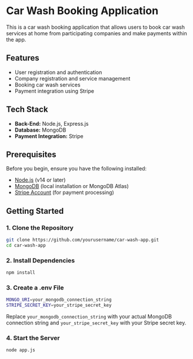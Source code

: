 # Car Wash Booking Application

This is a car wash booking application that allows users to book car wash services at home from participating companies and make payments within the app.

## Features

- User registration and authentication
- Company registration and service management
- Booking car wash services
- Payment integration using Stripe

## Tech Stack

- **Back-End:** Node.js, Express.js
- **Database:** MongoDB
- **Payment Integration:** Stripe

## Prerequisites

Before you begin, ensure you have the following installed:

- [Node.js](https://nodejs.org/) (v14 or later)
- [MongoDB](https://www.mongodb.com/) (local installation or MongoDB Atlas)
- [Stripe Account](https://stripe.com/) (for payment processing)

## Getting Started

### 1. Clone the Repository

```bash
git clone https://github.com/yourusername/car-wash-app.git
cd car-wash-app
```
### 2. Install Dependencies

```bash
npm install
```

### 3. Create a .env File

```bash
MONGO_URI=your_mongodb_connection_string
STRIPE_SECRET_KEY=your_stripe_secret_key
```

Replace `your_mongodb_connection_string` with your actual MongoDB connection string and `your_stripe_secret_key` with your Stripe secret key.

### 4. Start the Server

```bash
node app.js
```
